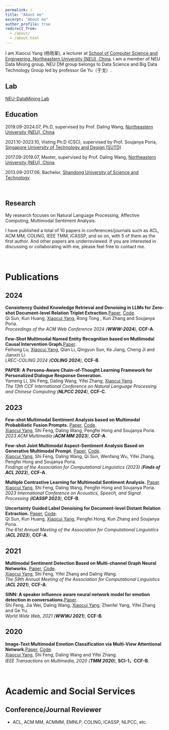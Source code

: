 ```yaml
---
permalink: /
title: "About me"
excerpt: "About me"
author_profile: true
redirect_from: 
  - /about/
  - /about.html
---
```



I am Xiaocui Yang (杨晓翠), a lecturer at [School of Computer Science and Engineering, Northeastern University (NEU), China](https://www.neu.edu.cn/). 
I am a member of NEU Data Mining group. NEU DM group belongs to Data Science and Big Data Technology Group led by professor Ge Yu（于戈）.

## Lab
[NEU-DataMining Lab](https://neu-datamining.github.io/)



## Education

2019.09-2024.07, Ph.D, supervised by Prof. Daling Wang, [Northeastern University (NEU), China](https://www.neu.edu.cn/)

2021.10-2023.10, Visting Ph.D (CSC), supervised by Prof. Soujanya Poria, [Singapore University of Technology and Design (SUTD)](https://www.sutd.edu.sg/)

2017.09-2019.07, Master, supervised by Prof. Daling Wang, [Northeastern University (NEU), China](https://www.neu.edu.cn/)

2013.09-2017.06, Bachelor, [Shandong University of Science and Technology](https://www.sdust.edu.cn/)

<br>


## Research

My research focuses on Natural Language Processing, Affective Computing, Multimodal Sentiment Analysis. 

I have published a total of 10 papers in conferences/journals such as ACL, ACM MM, COLING, IEEE TMM, ICASSP, and so on, with 5 of them as the first author. And other papers are underreviewed.
If you are interested in discussing or collaborating with me, please feel free to contact me.


<br>

# Publications


## 2024

**Consistency Guided Knowledge Retrieval and Denoising in LLMs for Zero-shot Document-level Relation Triplet Extraction.**[Paper](https://arxiv.org/pdf/2401.13598), [Code](https://github.com/QiSun123/GenRDK).<br>
Qi Sun, Kun Huang, <u>Xiaocui Yang</u>, Rong Tong , Kun Zhang and Soujanya Poria.<br>
*Proceedings of the ACM Web Conference 2024 (**WWW-2024**)*, **CCF-A**.<br>

**Few-Shot Multimodal Named Entity Recognition based on Mutlimodal Causal Intervention Graph.**[Paper](https://aclanthology.org/2024.lrec-main.633.pdf).<br>
Feihong Lu, <u>Xiaocui Yang</u>, Qian Li, Qingyun Sun, Ke Jiang, Cheng Ji and Jianxin Li.<br>
*LREC-COLING 2024 (**COLING 2024**)*, **CCF-B**.<br>

**PAPER: A Persona-Aware Chain-of-Thought Learning Framework for Personalized Dialogue Response Generation.**<br>
Yameng Li, Shi Feng, Daling Wang, Yifei Zhang, <u>Xiaocui Yang</u>.<br>
*The 13th CCF International Conference on Natural Language Processing and Chinese Computing (**NLPCC 2024**)*, **CCF-C**. <br>

## 2023

**Few-shot Multimodal Sentiment Analysis based on Multimodal Probabilistic Fusion Prompts.** [Paper](https://dl.acm.org/doi/pdf/10.1145/3581783.3612181), [Code](https://github.com/YangXiaocui1215/MultiPoint).<br>
<u>Xiaocui Yang</u>, Shi Feng, Daling Wang, Pengfei Hong and Soujanya Poria.<br>
*2023 ACM Multimedia (**ACM MM 2023**)*, **CCF-A**. <br>

**Few-shot Joint Multimodal Aspect-Sentiment Analysis Based on Generative Multimodal Prompt.** [Paper](https://aclanthology.org/2023.findings-acl.735.pdf), [Code](https://github.com/YangXiaocui1215/GMP).<br> 
<u>Xiaocui Yang</u>, Shi Feng, Daling Wang, Qi Sun, Wenfang Wu, Yifei Zhang, Pengfei Hong and Soujanya Poria.<br>
*Findings of the Association for Computational Linguistics (2023) (**Finds of ACL 2023**)*, **CCF-A**. <br>

**Multiple Contrastive Learning for Multimodal Sentiment Analysis.** [Paper](https://ieeexplore.ieee.org/document/10096777).<br>
<u>Xiaocui Yang</u>, Shi Feng, Daling Wang, Pengfei Hong and Soujanya Poria.<br>
*2023 International Conference on Acoustics, Speech, and Signal Processing (**ICASSP 2023**)*, **CCF-B**.<br>

**Uncertainty Guided Label Denoising for Document-level Distant Relation Extraction.** [Paper](https://arxiv.org/pdf/2305.11029), [Code](https://github.com/QiSun123/UGDRE).<br>
Qi Sun, Kun Huang, <u>Xiaocui Yang</u>, Pengfei Hong, Kun Zhang and Soujanya Poria.<br>
*The 61st Annual Meeting of the Association for Computational Linguistics (**ACL 2023**)*, **CCF-A**. <br>

## 2021

**Multimodal Sentiment Detection Based on Multi-channel Graph Neural Networks.** [Paper](https://aclanthology.org/2021.acl-long.28.pdf), [Code](https://github.com/YangXiaocui1215/MGNNS).<br>
<u>Xiaocui Yang</u>, Shi Feng, Yifei Zhang and Daling Wang.<br>
*The 59th Annual Meeting of the Association for Computational Linguistics (**ACL 2021**)*, **CCF-A**. <br>

**SINN: A speaker influence aware neural network model for emotion detection in conversations.**[Paper](https://link.springer.com/article/10.1007/s11280-021-00954-8).<br>
Shi Feng, Jia Wei, Daling Wang, <u>Xiaocui Yang</u>, Zhenfei Yang, Yifei Zhang and Ge Yu.<br>
*World Wide Web, 2021 (**WWWJ 2021**)*, **CCF-B**.

## 2020

**Image-Text Multimodal Emotion Classification via Multi-View Attentional Network.**[Paper](https://ieeexplore.ieee.org/stamp/stamp.jsp?tp=&arnumber=9246699), [Code](https://github.com/YangXiaocui1215/MVAN).<br>
<u>Xiaocui Yang</u>, Shi Feng, Daling Wang and Yifei Zhang.<br>
*IEEE Transactions on Multimedia, 2020 (**TMM 2020**)*, **SCI-1，CCF-B**.

  

<br>

# Academic and Social Services

## Conference/Journal Reviewer

- ACL, ACM MM, ACMMM, EMNLP, COLING, ICASSP, NLPCC, etc.


